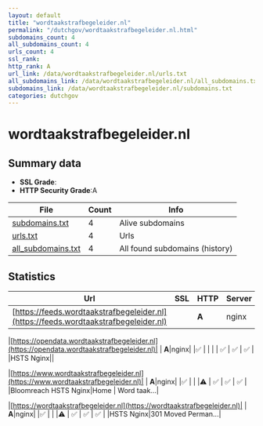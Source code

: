 ```yaml
---
layout: default
title: "wordtaakstrafbegeleider.nl"
permalink: "/dutchgov/wordtaakstrafbegeleider.nl.html"
subdomains_count: 4
all_subdomains_count: 4
urls_count: 4
ssl_rank: 
http_rank: A
url_link: /data/wordtaakstrafbegeleider.nl/urls.txt
all_subdomains_link: /data/wordtaakstrafbegeleider.nl/all_subdomains.txt
subdomains_link: /data/wordtaakstrafbegeleider.nl/subdomains.txt
categories: dutchgov
---
```



# wordtaakstrafbegeleider.nl
## Summary data


 - **SSL Grade**:
 - **HTTP Security Grade**:A


| File       | Count | Info |
|------------|-------|------|
|[subdomains.txt](/data/wordtaakstrafbegeleider.nl/subdomains.txt)|4|Alive subdomains|
|[urls.txt](/data/wordtaakstrafbegeleider.nl/urls.txt)|4|Urls|
|[all_subdomains.txt](/data/wordtaakstrafbegeleider.nl/all_subdomains.txt)|4|All found subdomains (history)|


## Statistics


| Url | SSL | HTTP | Server | Cookie | HSTS | CORS | CTO | CSP | XFO | XXP | RP |FP| Tech |Title |
|--------|-------|-------|------|------|------|------|------|------|------|------|------|------|------|------|
|[https://feeds.wordtaakstrafbegeleider.nl](https://feeds.wordtaakstrafbegeleider.nl)| | **A**|nginx| |:white_check_mark: | | | | :white_check_mark: | :white_check_mark: | :white_check_mark: | |HSTS Nginx||


|[https://opendata.wordtaakstrafbegeleider.nl](https://opendata.wordtaakstrafbegeleider.nl)| | **A**|nginx| |:white_check_mark: | | | | :white_check_mark: | :white_check_mark: | :white_check_mark: | |HSTS Nginx||


|[https://www.wordtaakstrafbegeleider.nl](https://www.wordtaakstrafbegeleider.nl)| | **A**|nginx| |:white_check_mark: | | |:warning: | :white_check_mark: | :white_check_mark: | :white_check_mark: | |Bloomreach HSTS Nginx|Home | Word taak...|


|[https://wordtaakstrafbegeleider.nl](https://wordtaakstrafbegeleider.nl)| | **A**|nginx| |:white_check_mark: | | |:warning: | :white_check_mark: | :white_check_mark: | :white_check_mark: | |HSTS Nginx|301 Moved Perman...|

